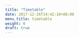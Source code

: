```yaml
---
title: "Timetable"
date: 2017-12-26T14:42:10+08:00
menu_title: timetable
weight: 0
draft: true
---
```


